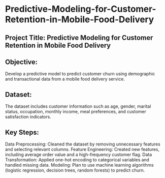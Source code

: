 # Predictive-Modeling-for-Customer-Retention-in-Mobile-Food-Delivery

## Project Title: Predictive Modeling for Customer Retention in Mobile Food Delivery

## Objective:
Develop a predictive model to predict customer churn using demographic and transactional data from a mobile food delivery service.

## Dataset:
The dataset includes customer information such as age, gender, marital status, occupation, monthly income, meal preferences, and customer satisfaction indicators.

## Key Steps:
Data Preprocessing: Cleaned the dataset by removing unnecessary features and selecting relevant columns.
Feature Engineering: Created new features, including average order value and a high-frequency customer flag.
Data Transformation: Applied one-hot encoding to categorical variables and handled missing data.
Modeling: Plan to use machine learning algorithms (logistic regression, decision trees, random forests) to predict churn.

